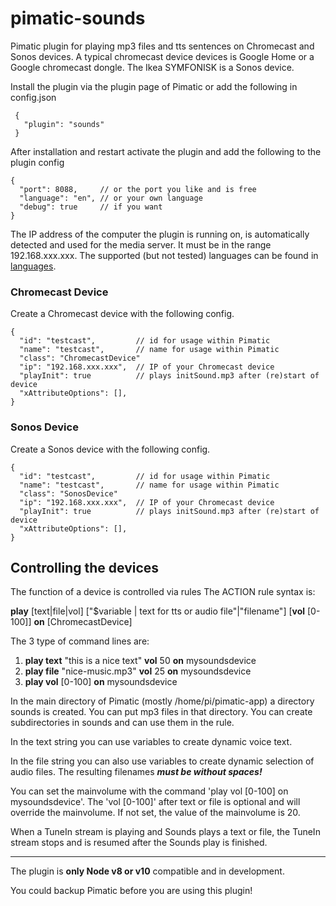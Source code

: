 # pimatic-sounds
Pimatic plugin for playing mp3 files and tts sentences on Chromecast and Sonos devices. A typical chromecast device devices is Google Home or a Google chromecast dongle. The Ikea SYMFONISK is a Sonos device.

Install the plugin via the plugin page of Pimatic or add the following in config.json
```
 {
   "plugin": "sounds"
 }
```
After installation and restart activate the plugin and add the following to the plugin config
```
{
  "port": 8088,     // or the port you like and is free
  "language": "en", // or your own language
  "debug": true     // if you want
}

```
The IP address of the computer the plugin is running on, is automatically detected and used for the media server. It must be in the range 192.168.xxx.xxx.
The supported (but not tested) languages can be found in  [languages](https://github.com/bertreb/pimatic-sounds/blob/master/languages).

### Chromecast Device
Create a Chromecast device with the following config.

```
{
  "id": "testcast",         // id for usage within Pimatic
  "name": "testcast",       // name for usage within Pimatic
  "class": "ChromecastDevice"
  "ip": "192.168.xxx.xxx",  // IP of your Chromecast device
  "playInit": true          // plays initSound.mp3 after (re)start of device
  "xAttributeOptions": [],
}
```
### Sonos Device
Create a Sonos device with the following config.

```
{
  "id": "testcast",         // id for usage within Pimatic
  "name": "testcast",       // name for usage within Pimatic
  "class": "SonosDevice"
  "ip": "192.168.xxx.xxx",  // IP of your Chromecast device
  "playInit": true          // plays initSound.mp3 after (re)start of device
  "xAttributeOptions": [],
}
```
## Controlling the devices

The function of a device is controlled via rules
The ACTION rule syntax is:

**play** [text|file|vol] ["$variable | text for tts or audio file"|"filename"] [**vol** [0-100]] **on** [ChromecastDevice]

The 3 type of command lines are:
1. **play text** "this is a nice text" **vol** 50 **on** mysoundsdevice
2. **play file** "nice-music.mp3" **vol** 25 **on** mysoundsdevice
4. **play vol** [0-100] **on** mysoundsdevice

In the main directory of Pimatic (mostly /home/pi/pimatic-app) a directory sounds is created. You can put mp3 files in that directory. You can create subdirectories in sounds and can use them in the rule.

In the text string you can use variables to create dynamic voice text.

In the file string you can also use variables to create dynamic selection of audio files. The resulting filenames ***must be without spaces!***

You can set the mainvolume with the command 'play vol [0-100] on mysoundsdevice'.
The 'vol [0-100]' after text or file is optional and will override the mainvolume. If not set, the value of the mainvolume is 20.

When a TuneIn stream is playing and Sounds plays a text or file, the TuneIn stream stops and is resumed after the Sounds play is finished.

----
The plugin is **only Node v8 or v10** compatible and in development.

You could backup Pimatic before you are using this plugin!
